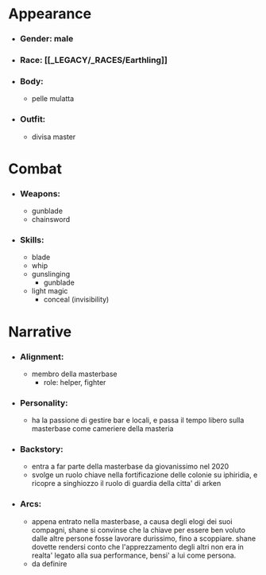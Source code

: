 # Appearance

- ### Gender: male
- ### Race: [[_LEGACY/_RACES/Earthling]]
- ### Body:
	- pelle mulatta
- ### Outfit:
	- divisa master

# Combat

- ### Weapons:
	- gunblade
	- chainsword

- ### Skills:
	- blade
	- whip
	- gunslinging
		- gunblade
	- light magic
		- conceal (invisibility)

# Narrative

- ### Alignment:
	- membro della masterbase
		- role: helper, fighter
- ### Personality:
	- ha la passione di gestire bar e locali, e passa il tempo libero sulla masterbase come cameriere della masteria
- ### Backstory:
	- entra a far parte della masterbase da giovanissimo nel 2020
	- svolge un ruolo chiave nella fortificazione delle colonie su iphiridia, e ricopre a singhiozzo il ruolo di guardia della citta' di arken
- ### Arcs:
	- appena entrato nella masterbase, a causa degli elogi dei suoi compagni, shane si convinse che la chiave per essere ben voluto dalle altre persone fosse lavorare durissimo, fino a scoppiare. shane dovette rendersi conto che l'apprezzamento degli altri non era in realta' legato alla sua performance, bensi' a lui come persona.
	- da definire
